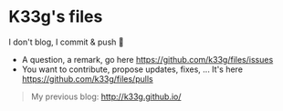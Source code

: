 # K33g's files

I don't blog, I commit &amp; push 🐼

- A question, a remark, go here https://github.com/k33g/files/issues
- You want to contribute, propose updates, fixes, ... It's here https://github.com/k33g/files/pulls


> My previous blog: http://k33g.github.io/
